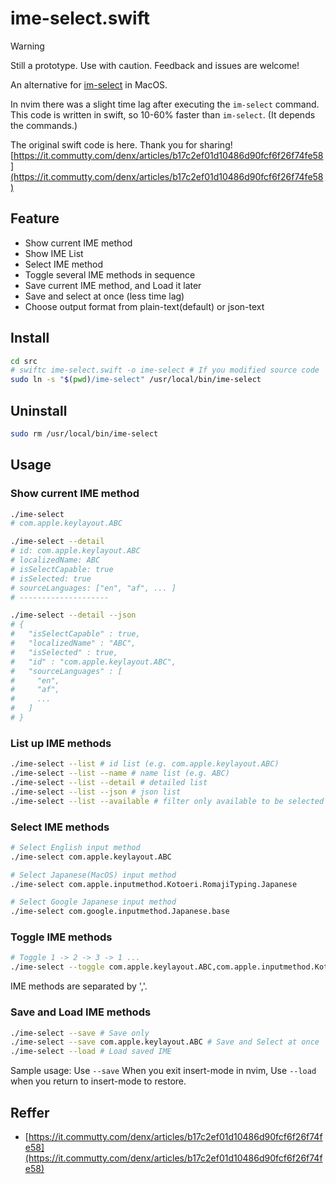 # ime-select.swift

> [!Warning]
> Still a prototype. Use with caution. Feedback and issues are welcome!

An alternative for [im-select](https://github.com/daipeihust/im-select) in MacOS.

In nvim there was a slight time lag after executing the `im-select` command.
This code is written in swift, so 10-60% faster than `im-select`. (It depends the commands.)

The original swift code is here. Thank you for sharing!
[https://it.commutty.com/denx/articles/b17c2ef01d10486d90fcf6f26f74fe58](https://it.commutty.com/denx/articles/b17c2ef01d10486d90fcf6f26f74fe58)


## Feature

* Show current IME method
* Show IME List
* Select IME method
* Toggle several IME methods in sequence
* Save current IME method, and Load it later
* Save and select at once (less time lag)
* Choose output format from plain-text(default) or json-text


## Install
```bash
cd src
# swiftc ime-select.swift -o ime-select # If you modified source code
sudo ln -s "$(pwd)/ime-select" /usr/local/bin/ime-select
```

## Uninstall
```bash
sudo rm /usr/local/bin/ime-select
```

## Usage

### Show current IME method
```bash
./ime-select
# com.apple.keylayout.ABC

./ime-select --detail
# id: com.apple.keylayout.ABC
# localizedName: ABC
# isSelectCapable: true
# isSelected: true
# sourceLanguages: ["en", "af", ... ]
# --------------------

./ime-select --detail --json
# {
#   "isSelectCapable" : true,
#   "localizedName" : "ABC",
#   "isSelected" : true,
#   "id" : "com.apple.keylayout.ABC",
#   "sourceLanguages" : [
#     "en",
#     "af",
#     ...
#   ]
# }
```

### List up IME methods
```bash
./ime-select --list # id list (e.g. com.apple.keylayout.ABC)
./ime-select --list --name # name list (e.g. ABC)
./ime-select --list --detail # detailed list
./ime-select --list --json # json list
./ime-select --list --available # filter only available to be selected
```

### Select IME methods
```bash
# Select English input method
./ime-select com.apple.keylayout.ABC

# Select Japanese(MacOS) input method
./ime-select com.apple.inputmethod.Kotoeri.RomajiTyping.Japanese

# Select Google Japanese input method
./ime-select com.google.inputmethod.Japanese.base
```

### Toggle IME methods
```bash
# Toggle 1 -> 2 -> 3 -> 1 ...
./ime-select --toggle com.apple.keylayout.ABC,com.apple.inputmethod.Kotoeri.RomajiTyping.Japanese,com.google.inputmethod.Japanese.base
```
IME methods are separated by ','.

### Save and Load IME methods
```bash
./ime-select --save # Save only
./ime-select --save com.apple.keylayout.ABC # Save and Select at once
./ime-select --load # Load saved IME
```
Sample usage: Use `--save` When you exit insert-mode in nvim, Use `--load` when you return to insert-mode to restore.


## Reffer

- [https://it.commutty.com/denx/articles/b17c2ef01d10486d90fcf6f26f74fe58](https://it.commutty.com/denx/articles/b17c2ef01d10486d90fcf6f26f74fe58)

